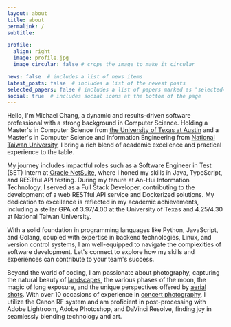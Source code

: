 ```yaml
---
layout: about
title: about
permalink: /
subtitle:

profile:
  align: right
  image: profile.jpg
  image_circular: false # crops the image to make it circular

news: false  # includes a list of news items
latest_posts: false  # includes a list of the newest posts
selected_papers: false # includes a list of papers marked as "selected={true}"
social: true  # includes social icons at the bottom of the page
---
```


Hello, I'm Michael Chang, a dynamic and results-driven software professional with a strong background in Computer Science. Holding a Master's in Computer Science from [the University of Texas at Austin](https://www.utexas.edu/) and a Master's in Computer Science and Information Engineering from [National Taiwan University](https://www.ntu.edu.tw/english/), I bring a rich blend of academic excellence and practical experience to the table.

My journey includes impactful roles such as a Software Engineer in Test (SET) Intern at [Oracle NetSuite](https://www.netsuite.com/portal/home.shtml), where I honed my skills in Java, TypeScript, and RESTful API testing. During my tenure at An-Hui Information Technology, I served as a Full Stack Developer, contributing to the development of a web RESTful API service and Dockerized solutions. My dedication to excellence is reflected in my academic achievements, including a stellar GPA of 3.97/4.00 at the University of Texas and 4.25/4.30 at National Taiwan University.

With a solid foundation in programming languages like Python, JavaScript, and Golang, coupled with expertise in backend technologies, Linux, and version control systems, I am well-equipped to navigate the complexities of software development. Let's connect to explore how my skills and experiences can contribute to your team's success.

Beyond the world of coding, I am passionate about photography, capturing the natural beauty of [landscapes](https://www.behance.net/gallery/93550799/Yellowstone), the various phases of the moon, the magic of long exposure, and the unique perspectives offered by [aerial shots](https://www.behance.net/gallery/172027119/Winter-in-Eastern-Sierra-Hwy395). With over 10 occasions of experience in [concert photography](https://www.behance.net/gallery/140331597/Behind-the-Scenes), I utilize the Canon RF system and am proficient in post-processing with Adobe Lightroom, Adobe Photoshop, and DaVinci Resolve, finding joy in seamlessly blending technology and art.
